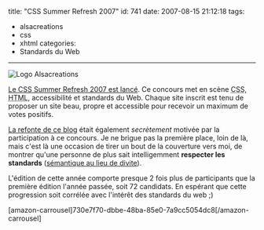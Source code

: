 title: "CSS Summer Refresh 2007"
id: 741
date: 2007-08-15 21:12:18
tags: 
- alsacreations
- css
- xhtml
categories: 
- Standards du Web
---

![Logo Alsacreations](https://oncletom.io/images/2007/08/logo-alsacreations.gif)

[Le CSS Summer Refresh 2007 est lancé](http://blog.alsacreations.com/2007/08/14/378-cascading-stylesheet-summer-refresh-2007-les-votes). Ce concours met en scène <acronym title="Cascading Style Sheet">CSS</acronym>, <acronym title="HyperText Markup Language">HTML</acronym>, accessibilité et standards du Web. Chaque site inscrit est tenu de proposer un site beau, propre et accessible pour recevoir un maximum de votes positifs.

[La refonte de ce blog](https://oncletom.io/2007/07/27/blog-nouveau-look/) était également _secrètement_ motivée par la participation à ce concours. Je ne brigue pas la première place, loin de là, mais c'est là une occasion de tirer un bout de la couverture vers moi, de montrer qu'une personne de plus sait intelligemment **respecter les standards** ([sémantique au lieu de divite](http://openweb.eu.org/articles/respecter_semantique/)).

L'édition de cette année comporte presque 2 fois plus de participants que la première édition l'année passée, soit 72 candidats. En espérant que cette progression soit corrélée avec l'intérêt des standards du web ;)

[amazon-carrousel]730e7f70-dbbe-48ba-85e0-7a9cc5054dc8[/amazon-carrousel]